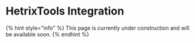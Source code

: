 # HetrixTools Integration

{% hint style="info" %}
This page is currently under construction and will be available soon.
{% endhint %}
